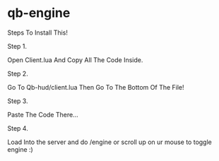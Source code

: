 # qb-engine



Steps To Install This!

Step 1.

Open Client.lua And Copy All The Code Inside.

Step 2.

Go To Qb-hud/client.lua Then Go To The Bottom Of The File!

Step 3. 

Paste The Code There...

Step 4.

Load Into the server and do /engine or scroll up on ur mouse to toggle engine :)
